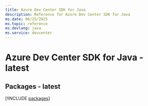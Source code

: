 ```yaml
---
title: Azure Dev Center SDK for Java
description: Reference for Azure Dev Center SDK for Java
ms.date: 06/25/2025
ms.topic: reference
ms.devlang: java
ms.service: devcenter
---
```

# Azure Dev Center SDK for Java - latest
## Packages - latest
[!INCLUDE [packages](dev-center-index.md)]